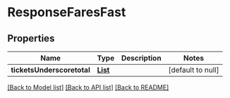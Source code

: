 # ResponseFaresFast
## Properties

Name | Type | Description | Notes
------------ | ------------- | ------------- | -------------
**ticketsUnderscoretotal** | [**List**](ResponseFareTicket.md) |  | [default to null]

[[Back to Model list]](../README.md#documentation-for-models) [[Back to API list]](../README.md#documentation-for-api-endpoints) [[Back to README]](../README.md)

